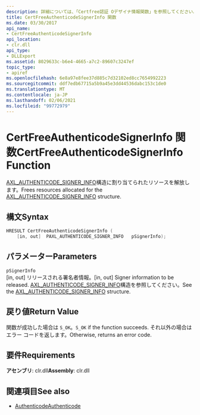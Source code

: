 ```yaml
---
description: 詳細については、「Certfree認証 Oデザイナ情報関数」を参照してください。
title: CertFreeAuthenticodeSignerInfo 関数
ms.date: 03/30/2017
api_name:
- CertFreeAuthenticodeSignerInfo
api_location:
- clr.dll
api_type:
- DLLExport
ms.assetid: 8029633c-b6e4-4665-a7c2-89607c3247ef
topic_type:
- apiref
ms.openlocfilehash: 6e8a97e8fee37d885c7d32102ed8cc7654992223
ms.sourcegitcommit: ddf7edb67715a5b9a45e3dd44536dabc153c1de0
ms.translationtype: MT
ms.contentlocale: ja-JP
ms.lasthandoff: 02/06/2021
ms.locfileid: "99772979"
---
```

# <a name="certfreeauthenticodesignerinfo-function"></a><span data-ttu-id="836b7-103">CertFreeAuthenticodeSignerInfo 関数</span><span class="sxs-lookup"><span data-stu-id="836b7-103">CertFreeAuthenticodeSignerInfo Function</span></span>

<span data-ttu-id="836b7-104">[AXL_AUTHENTICODE_SIGNER_INFO](axl-authenticode-signer-info-structure.md)構造に割り当てられたリソースを解放します。</span><span class="sxs-lookup"><span data-stu-id="836b7-104">Frees resources allocated for the [AXL_AUTHENTICODE_SIGNER_INFO](axl-authenticode-signer-info-structure.md) structure.</span></span>

## <a name="syntax"></a><span data-ttu-id="836b7-105">構文</span><span class="sxs-lookup"><span data-stu-id="836b7-105">Syntax</span></span>

```cpp
HRESULT CertFreeAuthenticodeSignerInfo (
    [in, out]  PAXL_AUTHENTICODE_SIGNER_INFO   pSignerInfo);
```

## <a name="parameters"></a><span data-ttu-id="836b7-106">パラメーター</span><span class="sxs-lookup"><span data-stu-id="836b7-106">Parameters</span></span>

 `pSignerInfo`\
 <span data-ttu-id="836b7-107">[in, out] リリースされる署名者情報。</span><span class="sxs-lookup"><span data-stu-id="836b7-107">[in, out] Signer information to be released.</span></span> <span data-ttu-id="836b7-108">[AXL_AUTHENTICODE_SIGNER_INFO](axl-authenticode-signer-info-structure.md)構造を参照してください。</span><span class="sxs-lookup"><span data-stu-id="836b7-108">See the [AXL_AUTHENTICODE_SIGNER_INFO](axl-authenticode-signer-info-structure.md) structure.</span></span>

## <a name="return-value"></a><span data-ttu-id="836b7-109">戻り値</span><span class="sxs-lookup"><span data-stu-id="836b7-109">Return Value</span></span>

 <span data-ttu-id="836b7-110">関数が成功した場合は `S_OK`。</span><span class="sxs-lookup"><span data-stu-id="836b7-110">`S_OK` if the function succeeds.</span></span> <span data-ttu-id="836b7-111">それ以外の場合はエラー コードを返します。</span><span class="sxs-lookup"><span data-stu-id="836b7-111">Otherwise, returns an error code.</span></span>

## <a name="requirements"></a><span data-ttu-id="836b7-112">要件</span><span class="sxs-lookup"><span data-stu-id="836b7-112">Requirements</span></span>

<span data-ttu-id="836b7-113">**アセンブリ**: clr.dll</span><span class="sxs-lookup"><span data-stu-id="836b7-113">**Assembly**: clr.dll</span></span>

## <a name="see-also"></a><span data-ttu-id="836b7-114">関連項目</span><span class="sxs-lookup"><span data-stu-id="836b7-114">See also</span></span>

- [<span data-ttu-id="836b7-115">Authenticode</span><span class="sxs-lookup"><span data-stu-id="836b7-115">Authenticode</span></span>](index.md)
